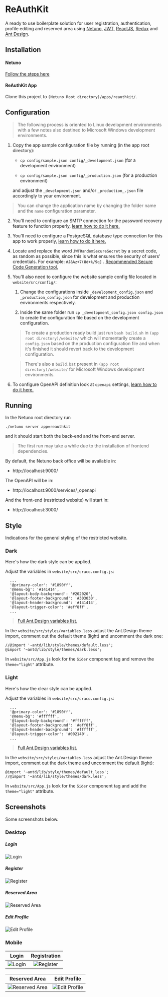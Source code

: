 # ReAuthKit

A ready to use boilerplate solution for user registration, authentication, profile editing and reserved area using [Netuno](https://www.netuno.org/), [JWT](https://jwt.io/), [ReactJS](https://reactjs.org/), [Redux](https://redux.js.org/) and [Ant Design](https://ant.design/).

## Installation

#### Netuno

[Follow the steps here](https://doc.netuno.org/docs/en/installation/)

#### ReAuthKit App

Clone this project to `(Netuno Root directory)/apps/reauthkit/`.

## Configuration

> The following process is oriented to Linux development environments with a few notes also destined to Microsoft Windows development environments.

1. Copy the app sample configuration file by running (in the app root directory):

    * `cp config/sample.json config/_development.json` (for a development environment)

    * `cp config/sample.json config/_production.json` (for a production environment)

    and adjust the `_development.json` and/or `_production_.json` file accordingly to your environment.

> You can change the application name by changing the folder name and the `name` configuration parameter.

2. You'll need to configure an SMTP connection for the password recovery feature to function properly, [learn how to do it here.](https://doc.netuno.org/docs/en/academy/server/services/sending-emails/)

3. You'll need to configure a PostgreSQL database type connection for this app to work properly, [learn how to do it here.](https://doc.netuno.org/docs/en/academy/server/database/psql/)

4. Locate and replace the word `JWTRandomSecureSecret` by a secret code, as random as possible, since this is what ensures the security of users' credentials. For example: `#J&Az+7(8d+k/9q]` . [Recommended Secure Code Generation tool.](https://passwordsgenerator.net/)

5. You'll also need to configure the website sample config file located in `website/src/config/`:

    1. Change the configurations inside `_development_config.json` and `_production_config.json` for development and production environments respectively.

    2. Inside the same folder run `cp _development_config.json config.json` to create the configuration file based on the development configuration.

    > To create a production ready build just run `bash build.sh` in `(app root directory)/website/` which will momentarily create a `config.json` based on the production configuration file and when it's finished it should revert back to the development configuration.

    > There's also a `build.bat` present in `(app root directory)/website/` for Microsoft Windows development environments.

6. To configure OpenAPI definition look at `openapi` settings, [learn how to do it here.](https://doc.netuno.org/docs/en/academy/server/services/openapi/)

## Running

In the Netuno root directory run

`./netuno server app=reauthkit`

and it should start both the back-end and the front-end server.

> The first run may take a while due to the installation of frontend dependencies.

By default, the Netuno back office will be available in:

- http://localhost:9000/

The OpenAPI will be in:

- http://localhost:9000/services/_openapi

And the front-end (restricted website) will start in:

- http://localhost:3000/

## Style

Indications for the general styling of the restricted website.

### Dark

Here's how the dark style can be applied.

Adjust the variables in `website/src/craco.config.js`:

```
  ...
  '@primary-color': '#1890ff',
  '@menu-bg': '#141414',
  '@layout-body-background': '#202020',
  '@layout-footer-background': '#303030',
  '@layout-header-background': '#141414',
  '@layout-trigger-color': '#eff8ff',
  ...
```

> [Full Ant.Design variables list.](https://github.com/ant-design/ant-design/blob/master/components/style/themes/default.less)

In the `website/src/styles/variables.less` adjust the Ant.Design theme import, comment out the default theme (light) and uncomment the dark one:

```
//@import '~antd/lib/style/themes/default.less';
@import '~antd/lib/style/themes/dark.less';
```

In `website/src/App.js` look for the `Sider` component tag and remove the `theme="light"` attribute.

### Light

Here's how the clear style can be applied.

Adjust the variables in `website/src/craco.config.js`:

```
  ...
  '@primary-color': '#1890ff',
  '@menu-bg': '#ffffff',
  '@layout-body-background': '#ffffff', 
  '@layout-footer-background': '#eff8ff',
  '@layout-header-background': '#ffffff',
  '@layout-trigger-color': '#002140',
  ...
```

> [Full Ant.Design variables list.](https://github.com/ant-design/ant-design/blob/master/components/style/themes/default.less)

In the `website/src/styles/variables.less` adjust the Ant.Design theme import, comment out the dark theme and uncomment the default (light):

```
@import '~antd/lib/style/themes/default.less'; 
//@import '~antd/lib/style/themes/dark.less';
```

In `website/src/App.js` look for the `Sider` component tag and add the `theme="light"` attribute.

## Screenshots

Some screenshots below.

### Desktop

##### Login
![Login](https://raw.githubusercontent.com/netuno-org/reauthkit/main/docs/prinstscreens/desktop/login.png)
##### Register
![Register](https://raw.githubusercontent.com/netuno-org/reauthkit/main/docs/prinstscreens/desktop/registration.png)
##### Reserved Area
![Reserved Area](https://raw.githubusercontent.com/netuno-org/reauthkit/main/docs/prinstscreens/desktop/reserved-area.png)
##### Edit Profile
![Edit Profile](https://raw.githubusercontent.com/netuno-org/reauthkit/main/docs/prinstscreens/desktop/edit-profile.png)

### Mobile

Login  |  Registration
:-------------------------:|:-------------------------:
![Login](https://raw.githubusercontent.com/netuno-org/reauthkit/main/docs/prinstscreens/mobile/login.png)  |  ![Register](https://raw.githubusercontent.com/netuno-org/reauthkit/main/docs/prinstscreens/mobile/registration.png)

Reserved Area  |  Edit Profile
:-------------------------:|:-------------------------:
![Reserved Area](https://raw.githubusercontent.com/netuno-org/reauthkit/main/docs/prinstscreens/mobile/reserved-area.png)  |  ![Edit Profile](https://raw.githubusercontent.com/netuno-org/reauthkit/main/docs/prinstscreens/mobile/edit-profile.png)
